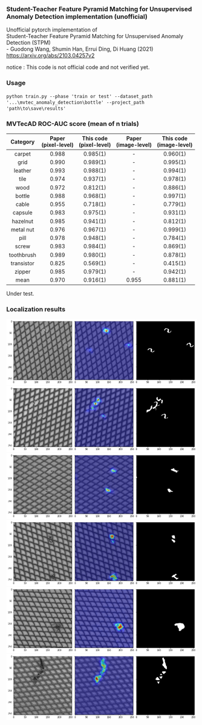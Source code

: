 ### Student-Teacher Feature Pyramid Matching for Unsupervised Anomaly Detection implementation (unofficial)
Unofficial pytorch implementation of  
Student-Teacher Feature Pyramid Matching for Unsupervised Anomaly Detection (STPM)  
\- Guodong Wang, Shumin Han, Errui Ding, Di Huang  (2021)  
https://arxiv.org/abs/2103.04257v2  

notice : This code is not official code and not verified yet. 

### Usage 
~~~
python train.py --phase 'train or test' --dataset_path '...\mvtec_anomaly_detection\bottle' --project_path 'path\to\save\results'
~~~

### MVTecAD ROC-AUC score (mean of n trials)
| Category | Paper<br>(pixel-level) | This code<br>(pixel-level) | Paper<br>(image-level) | This code<br>(image-level) |
| :-----: | :-: | :-: | :-: | :-: |
| carpet | 0.988 | 0.985(1)| - | 0.960(1) |
| grid | 0.990 | 0.989(1)| - | 0.995(1)|
| leather | 0.993 | 0.988(1)| - | 0.994(1) |
| tile | 0.974 | 0.937(1)| - | 0.978(1) |
| wood | 0.972 | 0.812(1)| - | 0.886(1) |
| bottle | 0.988 | 0.968(1)| - | 0.997(1) |
| cable | 0.955 | 0.718(1)| - | 0.779(1) |
| capsule | 0.983 | 0.975(1)| - | 0.931(1) |
| hazelnut | 0.985 | 0.941(1)| - | 0.812(1) |
| metal nut | 0.976 | 0.967(1)| - | 0.999(1) |
| pill | 0.978 | 0.948(1)| - | 0.784(1) |
| screw | 0.983 | 0.984(1)| - | 0.869(1) |
| toothbrush | 0.989 | 0.980(1) | - | 0.878(1) |
| transistor | 0.825 | 0.569(1)| - | 0.415(1) |
| zipper | 0.985 | 0.979(1)| - | 0.942(1) |
| mean | 0.970 | 0.916(1) | 0.955 | 0.881(1) |

Under test.    

### Localization results   


![plot](./samples/bent_003_arr.png)
![plot](./samples/bent_009_arr.png)
![plot](./samples/broken_000_arr.png)
![plot](./samples/metal_contamination_003_arr.png)
![plot](./samples/thread_001_arr.png)
![plot](./samples/thread_005_arr.png)